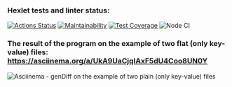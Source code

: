 ### Hexlet tests and linter status:

[![Actions Status](https://github.com/aleksandrbagrov/backend-project-lvl2/workflows/hexlet-check/badge.svg)](https://github.com/aleksandrbagrov/backend-project-lvl2/actions)
[![Maintainability](https://api.codeclimate.com/v1/badges/d873ae4e5634990fb853/maintainability)](https://codeclimate.com/github/aleksandrbagrov/backend-project-lvl2/maintainability)
[![Test Coverage](https://api.codeclimate.com/v1/badges/d873ae4e5634990fb853/test_coverage)](https://codeclimate.com/github/aleksandrbagrov/backend-project-lvl2/test_coverage)
![Node CI](https://github.com//aleksandrbagrov/backend-project-lvl2/actions/workflows/project_CI.yml/badge.svg)

### The result of the program on the example of two flat (only key-value) files: https://asciinema.org/a/UkA9UaCjqlAxF5dU4Coo8UN0Y

![Asciinema - genDiff on the example of two plain (only key-value) files](https://user-images.githubusercontent.com/101454330/175929374-4dae58d0-3c3d-4af2-946e-7e66d7d6f066.png)
